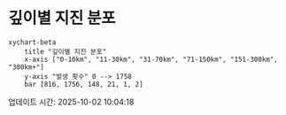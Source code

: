 # 깊이별 지진 분포

```mermaid
xychart-beta
    title "깊이별 지진 분포"
    x-axis ["0-10km", "11-30km", "31-70km", "71-150km", "151-300km", "300km+"]
    y-axis "발생 횟수" 0 --> 1758
    bar [816, 1756, 148, 21, 1, 2]
```

업데이트 시간: 2025-10-02 10:04:18
